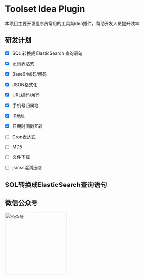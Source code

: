# Toolset Idea Plugin
本项目主要开发程序员常用的工具集Idea插件，帮助开发人员提升效率

## 研发计划
- [x] SQL 转换成 ElasticSearch 查询语句
- [x] 正则表达式
- [x] Base64编码/解码
- [x] JSON格式化
- [x] URL编码/解码
- [x] 手机号归属地
- [x] IP地址
- [x] 日期时间戳互转
- [ ] Cron表达式
- [ ] MD5
- [ ] 文件下载
- [ ] js/css混淆压缩




## SQL转换成ElasticSearch查询语句



## 微信公众号
<img width="200" src="https://raw.githubusercontent.com/silently9527/JavaCore/master/imgs/gonzhonghao.png" alt="公众号">
